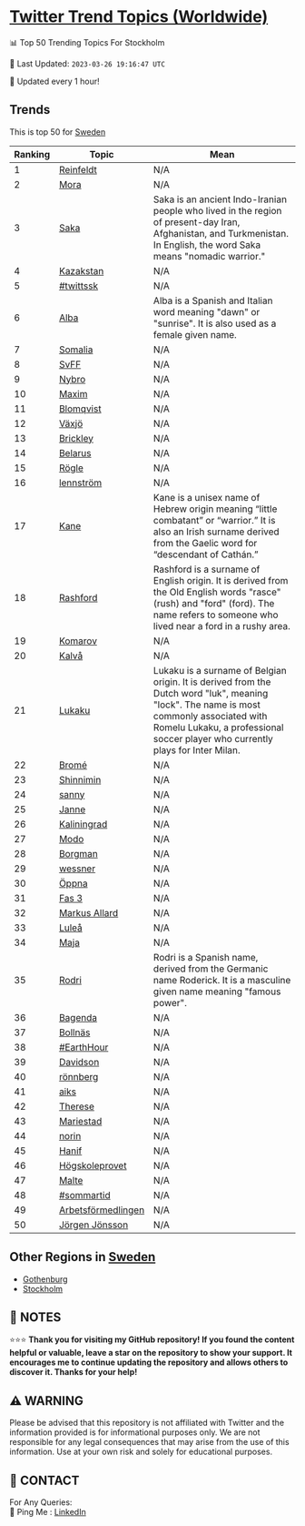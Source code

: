 [Twitter Trend Topics (Worldwide)](https://github.com/ErcinDedeoglu/Twitter-Trend-Topics)
==========


📊 Top 50 Trending Topics For Stockholm

📆 Last Updated: `2023-03-26 19:16:47 UTC`

🔧 Updated every 1 hour!


## Trends

This is top 50 for [Sweden](</Sweden>)

| Ranking | Topic | Mean |
| ------- | ------------ | ------------ |
| 1 | [Reinfeldt](http://twitter.com/search?q=Reinfeldt) | N/A |
| 2 | [Mora](http://twitter.com/search?q=Mora) | N/A |
| 3 | [Saka](http://twitter.com/search?q=Saka) | Saka is an ancient Indo-Iranian people who lived in the region of present-day Iran, Afghanistan, and Turkmenistan. In English, the word Saka means "nomadic warrior." |
| 4 | [Kazakstan](http://twitter.com/search?q=Kazakstan) | N/A |
| 5 | [#twittssk](http://twitter.com/search?q=%23twittssk) | N/A |
| 6 | [Alba](http://twitter.com/search?q=Alba) | Alba is a Spanish and Italian word meaning "dawn" or "sunrise". It is also used as a female given name. |
| 7 | [Somalia](http://twitter.com/search?q=Somalia) | N/A |
| 8 | [SvFF](http://twitter.com/search?q=SvFF) | N/A |
| 9 | [Nybro](http://twitter.com/search?q=Nybro) | N/A |
| 10 | [Maxim](http://twitter.com/search?q=Maxim) | N/A |
| 11 | [Blomqvist](http://twitter.com/search?q=Blomqvist) | N/A |
| 12 | [Växjö](http://twitter.com/search?q=V%c3%a4xj%c3%b6) | N/A |
| 13 | [Brickley](http://twitter.com/search?q=Brickley) | N/A |
| 14 | [Belarus](http://twitter.com/search?q=Belarus) | N/A |
| 15 | [Rögle](http://twitter.com/search?q=R%c3%b6gle) | N/A |
| 16 | [lennström](http://twitter.com/search?q=lennstr%c3%b6m) | N/A |
| 17 | [Kane](http://twitter.com/search?q=Kane) | Kane is a unisex name of Hebrew origin meaning “little combatant” or “warrior.” It is also an Irish surname derived from the Gaelic word for “descendant of Cathán.” |
| 18 | [Rashford](http://twitter.com/search?q=Rashford) | Rashford is a surname of English origin. It is derived from the Old English words "rasce" (rush) and "ford" (ford). The name refers to someone who lived near a ford in a rushy area. |
| 19 | [Komarov](http://twitter.com/search?q=Komarov) | N/A |
| 20 | [Kalvå](http://twitter.com/search?q=Kalv%c3%a5) | N/A |
| 21 | [Lukaku](http://twitter.com/search?q=Lukaku) | Lukaku is a surname of Belgian origin. It is derived from the Dutch word "luk", meaning "lock". The name is most commonly associated with Romelu Lukaku, a professional soccer player who currently plays for Inter Milan. |
| 22 | [Bromé](http://twitter.com/search?q=Brom%c3%a9) | N/A |
| 23 | [Shinnimin](http://twitter.com/search?q=Shinnimin) | N/A |
| 24 | [sanny](http://twitter.com/search?q=sanny) | N/A |
| 25 | [Janne](http://twitter.com/search?q=Janne) | N/A |
| 26 | [Kaliningrad](http://twitter.com/search?q=Kaliningrad) | N/A |
| 27 | [Modo](http://twitter.com/search?q=Modo) | N/A |
| 28 | [Borgman](http://twitter.com/search?q=Borgman) | N/A |
| 29 | [wessner](http://twitter.com/search?q=wessner) | N/A |
| 30 | [Öppna](http://twitter.com/search?q=%c3%96ppna) | N/A |
| 31 | [Fas 3](http://twitter.com/search?q=Fas+3) | N/A |
| 32 | [Markus Allard](http://twitter.com/search?q=Markus+Allard) | N/A |
| 33 | [Luleå](http://twitter.com/search?q=Lule%c3%a5) | N/A |
| 34 | [Maja](http://twitter.com/search?q=Maja) | N/A |
| 35 | [Rodri](http://twitter.com/search?q=Rodri) | Rodri is a Spanish name, derived from the Germanic name Roderick. It is a masculine given name meaning "famous power". |
| 36 | [Bagenda](http://twitter.com/search?q=Bagenda) | N/A |
| 37 | [Bollnäs](http://twitter.com/search?q=Bolln%c3%a4s) | N/A |
| 38 | [#EarthHour](http://twitter.com/search?q=%23EarthHour) | N/A |
| 39 | [Davidson](http://twitter.com/search?q=Davidson) | N/A |
| 40 | [rönnberg](http://twitter.com/search?q=r%c3%b6nnberg) | N/A |
| 41 | [aiks](http://twitter.com/search?q=aiks) | N/A |
| 42 | [Therese](http://twitter.com/search?q=Therese) | N/A |
| 43 | [Mariestad](http://twitter.com/search?q=Mariestad) | N/A |
| 44 | [norin](http://twitter.com/search?q=norin) | N/A |
| 45 | [Hanif](http://twitter.com/search?q=Hanif) | N/A |
| 46 | [Högskoleprovet](http://twitter.com/search?q=H%c3%b6gskoleprovet) | N/A |
| 47 | [Malte](http://twitter.com/search?q=Malte) | N/A |
| 48 | [#sommartid](http://twitter.com/search?q=%23sommartid) | N/A |
| 49 | [Arbetsförmedlingen](http://twitter.com/search?q=Arbetsf%c3%b6rmedlingen) | N/A |
| 50 | [Jörgen Jönsson](http://twitter.com/search?q=J%c3%b6rgen+J%c3%b6nsson) | N/A |



## Other Regions in [Sweden](</Sweden>)

* [Gothenburg](</Sweden/Gothenburg.md>)
* [Stockholm](</Sweden/Stockholm.md>)



## 📝 NOTES

⭐⭐⭐ **Thank you for visiting my GitHub repository! If you found the content helpful or valuable, leave a star on the repository to show your support. It encourages me to continue updating the repository and allows others to discover it. Thanks for your help!**


## ⚠️ WARNING

Please be advised that this repository is not affiliated with Twitter and the information provided is for informational purposes only. We are not responsible for any legal consequences that may arise from the use of this information. Use at your own risk and solely for educational purposes.


## 📨 CONTACT

 For Any Queries:  
            🏓 Ping Me : [LinkedIn](https://www.linkedin.com/in/ercindedeoglu/)
